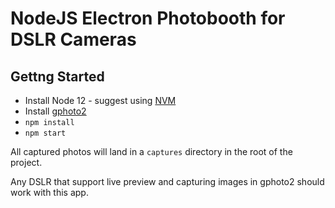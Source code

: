 # NodeJS Electron Photobooth for DSLR Cameras

## Gettng Started
 - Install Node 12 - suggest using [NVM](https://github.com/nvm-sh/nvm)
 - Install [gphoto2](http://www.gphoto.org/)
 - `npm install`
 - `npm start`

All captured photos will land in a `captures` directory in the root of the project.

Any DSLR that support live preview and capturing images in gphoto2 should work with this app.
